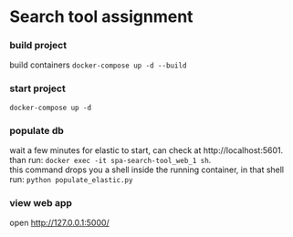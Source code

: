 # Search tool assignment

### build project

build containers `docker-compose up -d --build`

### start project
`docker-compose up -d`
### populate db
wait a few minutes for elastic to start, can check at http://localhost:5601. than run:
`docker exec -it spa-search-tool_web_1 sh`. \
this command drops you a shell inside the running container, in that shell run:
`python populate_elastic.py`

### view web app
open http://127.0.0.1:5000/
